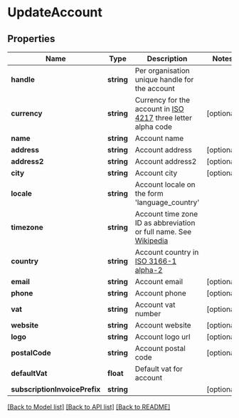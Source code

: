 # UpdateAccount

## Properties
 Name                          | Type       | Description                                                                                                                     | Notes      
-------------------------------|------------|---------------------------------------------------------------------------------------------------------------------------------|------------
 **handle**                    | **string** | Per organisation unique handle for the account                                                                                  |
 **currency**                  | **string** | Currency for the account in [ISO 4217](https://en.wikipedia.org/wiki/ISO_4217) three letter alpha code                          | [optional] 
 **name**                      | **string** | Account name                                                                                                                    |
 **address**                   | **string** | Account address                                                                                                                 | [optional] 
 **address2**                  | **string** | Account address2                                                                                                                | [optional] 
 **city**                      | **string** | Account city                                                                                                                    | [optional] 
 **locale**                    | **string** | Account locale on the form &#x27;language_country&#x27;                                                                         |
 **timezone**                  | **string** | Account time zone ID as abbreviation or full name. See [Wikipedia](http://en.wikipedia.org/wiki/List_of_tz_database_time_zones) |
 **country**                   | **string** | Account country in [ISO 3166-1 alpha-2](http://en.wikipedia.org/wiki/ISO_3166-1_alpha-2)                                        |
 **email**                     | **string** | Account email                                                                                                                   | [optional] 
 **phone**                     | **string** | Account phone                                                                                                                   | [optional] 
 **vat**                       | **string** | Account vat number                                                                                                              | [optional] 
 **website**                   | **string** | Account website                                                                                                                 | [optional] 
 **logo**                      | **string** | Account logo url                                                                                                                | [optional] 
 **postalCode**                | **string** | Account postal code                                                                                                             | [optional] 
 **defaultVat**                | **float**  | Default vat for account                                                                                                         |
 **subscriptionInvoicePrefix** | **string** |                                                                                                                                 | [optional] 

[[Back to Model list]](../../README.md#documentation-for-models) [[Back to API list]](../../README.md#documentation-for-api-endpoints) [[Back to README]](../../README.md)

